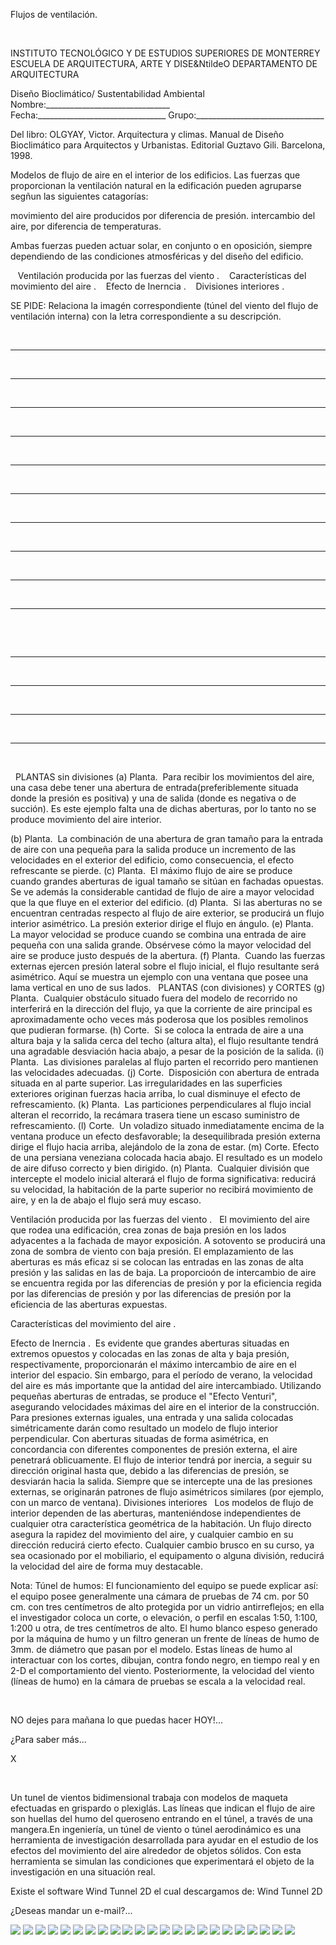 

Flujos de ventilación.




 
 
INSTITUTO TECNOLÓGICO Y DE ESTUDIOS SUPERIORES DE MONTERREY 
ESCUELA DE ARQUITECTURA, ARTE Y DISE&NtildeO 
DEPARTAMENTO DE ARQUITECTURA

Diseño Bioclimático/ Sustentabilidad Ambiental
Nombre:_______________________________ 
Fecha:________________________________ 
Grupo:________________________________ 

Del libro: OLGYAY, Victor. Arquitectura y climas. Manual de Diseño Bioclimático para Arquitectos y Urbanistas.
 Editorial Guztavo Gili. Barcelona, 1998.

Modelos de flujo de aire en el interior de los edificios. 
Las fuerzas que proporcionan la ventilación natural en la edificación pueden agruparse segñun las siguientes catagorías: 

movimiento del aire producidos por diferencia de presión. 
intercambio del aire, por diferencia de temperaturas. 



Ambas fuerzas pueden actuar solar, en conjunto o en oposición, siempre dependiendo de las condiciones atmosféricas y del diseño del edificio. 

 
   Ventilación producida por las fuerzas del viento . 
   Características del movimiento del aire . 
   Efecto de Inerncia . 
   Divisiones interiores . 

SE PIDE: 
Relaciona la imagén correspondiente (túnel del viento del flujo de ventilación interna) con la letra correspondiente a su descripción.




  
______________




  
______________
 












  
______________



  
______________









  
______________


  
______________
 









  
______________


  
______________












  
______________


  
______________
 


    
 



  
______________


  
______________
 


 



  
______________


  
______________
 





 



  PLANTAS sin divisiones
(a) Planta.  Para recibir los movimientos del aire, una casa debe tener una abertura de entrada(preferiblemente situada donde la presión es positiva) y una de salida (donde es negativa o de succión). Es este ejemplo falta una de dichas aberturas, por lo tanto no se produce movimiento del aire interior. 

(b) Planta.  La combinación de una abertura de gran tamaño para la entrada de aire con una pequeña para la salida produce un incremento de las velocidades en el exterior del edificio, como consecuencia, el efecto refrescante se pierde. 
(c) Planta.  El máximo flujo de aire se produce cuando grandes aberturas de igual tamaño se sitúan en fachadas opuestas. Se ve además la considerable cantidad de flujo de aire a mayor velocidad que la que fluye en el exterior del edificio. 
(d) Planta.  Si las aberturas no se encuentran centradas respecto al flujo de aire exterior, se producirá un flujo interior asimétrico. La presión exterior dirige el flujo en ángulo. 
(e) Planta.  La mayor velocidad se produce cuando se combina una entrada de aire pequeña con una salida grande. Obsérvese cómo la mayor velocidad del aire se produce justo después de la abertura.
(f) Planta.  Cuando las fuerzas externas ejercen presión lateral sobre el flujo inicial, el flujo resultante será asimétrico. Aquí se muestra un ejemplo con una ventana que posee una lama vertical en uno de sus lados. 
   PLANTAS (con divisiones) y CORTES 
(g) Planta.  Cualquier obstáculo situado fuera del modelo de recorrido no interferirá en la dirección del flujo, ya que la corriente de aire principal es aproximadamente ocho veces más poderosa que los posibles remolinos que pudieran formarse.
(h) Corte.  Si se coloca la entrada de aire a una altura baja y la salida cerca del techo (altura alta), el flujo resultante tendrá una agradable desviación hacia abajo, a pesar de la posición de la salida. 
(i) Planta.  Las divisiones paralelas al flujo parten el recorrido pero mantienen las velocidades adecuadas. 
(j) Corte.  Disposición con abertura de entrada situada en al parte superior. Las irregularidades en las superficies exteriores originan fuerzas hacia arriba, lo cual disminuye el efecto de refrescamiento. 
(k) Planta.  Las particiones perpendiculares al flujo incial alteran el recorrido, la recámara trasera tiene un escaso suministro de refrescamiento. 
(l) Corte.  Un voladizo situado inmediatamente encima de la ventana produce un efecto desfavorable; la desequilibrada presión externa dirige el flujo hacia arriba, alejándolo de la zona de estar. 
(m) Corte. Efecto de una persiana veneziana colocada hacia abajo. El resultado es un modelo de aire difuso correcto y bien dirigido. 
(n) Planta.  Cualquier división que intercepte el modelo inicial alterará el flujo de forma significativa: reducirá su velocidad, la habitación de la parte superior no recibirá movimiento de aire, y en la de abajo el flujo será muy escaso.


 Ventilación producida por las fuerzas del viento .   
El movimiento del aire que rodea una edificación, crea zonas de baja presión en los lados adyacentes a la fachada de mayor exposición. A sotovento se producirá una zona de sombra de viento con baja presión.
 El emplazamiento de las aberturas es más eficaz si se colocan las entradas en las zonas de alta presión y las salidas en las de baja. La proporcioón de intercambio de aire se encuentra regida por las diferencias de presión y por la eficiencia regida por las diferencias de presión y por
 las diferencias de presión por la eficiencia de las aberturas expuestas. 

 Características del movimiento del aire .  

 Efecto de Inerncia .  
Es evidente que grandes aberturas situadas en extremos opuestos y colocadas en las zonas de alta y baja presión, respectivamente, proporcionarán el máximo intercambio de aire en el interior del espacio. Sin embargo, para el período de verano, la velocidad del aire es más importante que la antidad del aire intercambiado. 
Utilizando pequeñas aberturas de entradas, se produce el "Efecto Venturi", asegurando velocidades máximas del aire en el interior de la construcción. Para presiones externas iguales, una entrada y una salida colocadas simétricamente darán como resultado un modelo de flujo interior perpendicular. Con aberturas situadas de forma asimétrica, en concordancia con diferentes componentes de presión externa, el aire penetrará oblicuamente. 
El flujo de interior tendrá por inercia, a seguir su dirección original hasta que, debido a las diferencias de presión, se desviarán hacia la salida. Siempre que se intercepte una de las presiones externas, se originarán patrones de flujo asimétricos similares (por ejemplo, con un marco de ventana). 
 Divisiones interiores   
Los modelos de flujo de interior dependen de las aberturas, manteniéndose independientes de cualquier otra característica geométrica de la habitación. Un flujo directo asegura la rapidez del movimiento del aire, y cualquier cambio en su dirección reducirá cierto efecto. Cualquier cambio brusco en su curso, ya sea ocasionado por el mobiliario, el equipamento o alguna división, reducirá la velocidad del aire de forma muy destacable. 

Nota: 
Túnel de humos: 
El funcionamiento del equipo se puede explicar así: el equipo posee generalmente una cámara de pruebas de 74 cm. por 50 cm. con tres centímetros de alto protegida por un vidrio antirreflejos; en ella el investigador coloca un corte, o elevación, o perfil en escalas 1:50, 1:100, 1:200 u otra, de tres centímetros de alto. El humo blanco espeso generado por la máquina de humo y un filtro generan un frente de líneas de humo de 3mm. de diámetro que pasan por el modelo. 
Estas líneas de humo al interactuar con los cortes, dibujan, contra fondo negro, en tiempo real y en 2-D el comportamiento del viento. Posteriormente, la velocidad del viento (líneas de humo) en la cámara de pruebas se escala a la velocidad real.
  
  


 

 NO dejes para mañana lo que puedas hacer HOY!...












¿Para saber más...




X




 

 Un tunel de vientos bidimensional trabaja con modelos de maqueta efectuadas en grispardo o plexiglás. Las líneas que indican el flujo de aire son huellas del humo del queroseno entrando en el túnel, a través de una mangera.En ingeniería, un túnel de viento o túnel aerodinámico es una herramienta de investigación desarrollada para ayudar en el estudio de los efectos del movimiento del aire alrededor de objetos sólidos. Con esta herramienta se simulan las condiciones que experimentará el objeto de la investigación en una situación real.

Existe el software Wind Tunnel 2D el cual descargamos de: 
Wind Tunnel 2D




 ¿Deseas mandar un e-mail?...



![](./content/4/M4.34/flusch.2_-_copia.jpg)
![](./content/4/M4.34/flusch.2.1.jpg)
![](./content/4/M4.34/flusch.9.4.jpg)
![](./content/4/M4.34/flusch.5.1.jpg)
![](./content/4/M4.34/flusch.5.4.jpg)
![](./content/4/M4.34/flusch.9.1.jpg)
![](./content/4/M4.34/flusch.3.1.jpg)
![](./content/4/M4.34/flusch.3.2.jpg)
![](./content/4/M4.34/flusch.3.4.jpg)
![](./content/4/M4.34/flusch.6.2.jpg)
![](./content/4/M4.34/flusch.3.5.jpg)
![](./content/4/M4.34/flusch.6.1.jpg)
![](./content/4/M4.34/flusch.5.3.jpg)
![](./content/4/M4.34/flusch.5.1.jpg)
![](./content/4/M4.34/arcbul2a.gif)
![](./content/4/M4.34/arcbul2a.gif)
![](./content/4/M4.34/arrw08_22a.gif)
![](./content/4/M4.34/arrw08_22a.gif)
![](./content/4/M4.34/arrw08_22a.gif)
![](./content/4/M4.34/arrw08_22a.gif)
![](./content/4/M4.34/sugerencias.gif)
![](./content/4/M4.34/tunel.jpg)
![](./content/4/M4.34/email_41.gif)
